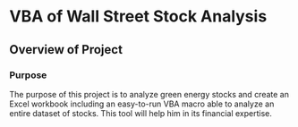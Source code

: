 # VBA of Wall Street Stock Analysis

## Overview of Project 

### Purpose 
The purpose of this project is to analyze green energy stocks and create an Excel workbook including an easy-to-run VBA macro able to analyze an entire dataset of stocks. This tool will help him in its financial expertise.
